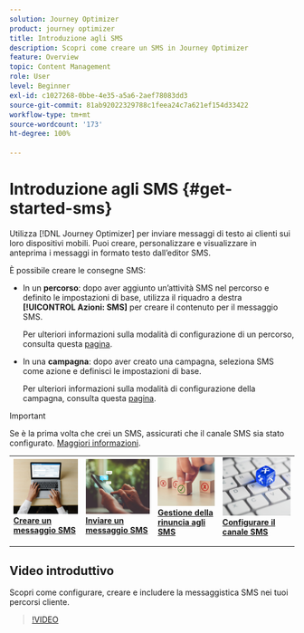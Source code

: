 ```yaml
---
solution: Journey Optimizer
product: journey optimizer
title: Introduzione agli SMS
description: Scopri come creare un SMS in Journey Optimizer
feature: Overview
topic: Content Management
role: User
level: Beginner
exl-id: c1027268-0bbe-4e35-a5a6-2aef78083dd3
source-git-commit: 81ab92022329788c1feea24c7a621ef154d33422
workflow-type: tm+mt
source-wordcount: '173'
ht-degree: 100%

---
```


# Introduzione agli SMS {#get-started-sms}

Utilizza [!DNL Journey Optimizer] per inviare messaggi di testo ai clienti sui loro dispositivi mobili. Puoi creare, personalizzare e visualizzare in anteprima i messaggi in formato testo dall’editor SMS.

È possibile creare le consegne SMS:

* In un **percorso**: dopo aver aggiunto un’attività SMS nel percorso e definito le impostazioni di base, utilizza il riquadro a destra **[!UICONTROL Azioni: SMS]** per creare il contenuto per il messaggio SMS.

  Per ulteriori informazioni sulla modalità di configurazione di un percorso, consulta questa [pagina](../building-journeys/journey-gs.md).

* In una **campagna**: dopo aver creato una campagna, seleziona SMS come azione e definisci le impostazioni di base.

  Per ulteriori informazioni sulla modalità di configurazione della campagna, consulta questa [pagina](../campaigns/create-campaign.md#configure).


>[!IMPORTANT]
>
>Se è la prima volta che crei un SMS, assicurati che il canale SMS sia stato configurato. [Maggiori informazioni](sms-configuration.md).

<table style="table-layout:fixed"><tr style="border: 0;">
<td>
<a href="create-sms.md">
<img alt="Lead" src="../assets/do-not-localize/sms-create.jpeg">
</a>
<div><a href="create-sms.md"><strong>Creare un messaggio SMS</strong>
</div>
<p>
</td>
<td>
<a href="send-sms.md">
<img alt="Non frequente" src="../assets/do-not-localize/sms-sending.jpg">
</a>
<div>
<a href="send-sms.md"><strong>Inviare un messaggio SMS</strong></a>
</div>
<p></td>
<td>
<a href="sms-opt-out.md">
<img alt="Convalida" src="../assets/do-not-localize/sms-opt-out.jpg">
</a>
<div>
<a href="sms-opt-out.md"><strong>Gestione della rinuncia agli SMS</strong></a>
</div>
<p>
</td>
<td>
<a href="sms-configuration.md">
<img alt="Convalida" src="../assets/do-not-localize/sms-config.jpg">
</a>
<div>
<a href="sms-configuration.md"><strong>Configurare il canale SMS</strong></a>
</div>
<p>
</td>
</tr></table>

## Video introduttivo

Scopri come configurare, creare e includere la messaggistica SMS nei tuoi percorsi cliente.

>[!VIDEO](https://video.tv.adobe.com/v/344460?quality=12)
